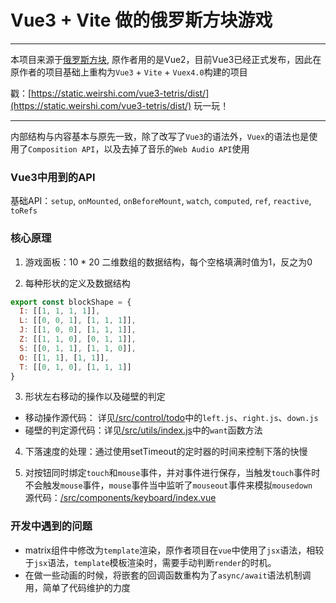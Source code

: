 # Vue3 + Vite 做的俄罗斯方块游戏

----
本项目来源于[俄罗斯方块](https://github.com/Binaryify/vue-tetris), 原作者用的是Vue2，目前Vue3已经正式发布，因此在原作者的项目基础上重构为`Vue3` + `Vite` + `Vuex4.0`构建的项目

戳：[https://static.weirshi.com/vue3-tetris/dist/](https://static.weirshi.com/vue3-tetris/dist/) 玩一玩！

----


内部结构与内容基本与原先一致，除了改写了`Vue3`的语法外，`Vuex`的语法也是使用了`Composition API`，以及去掉了音乐的`Web Audio API`使用

### Vue3中用到的API
基础API：`setup`, `onMounted`, `onBeforeMount`, `watch`, `computed`, `ref`, `reactive`, `toRefs`


### 核心原理

1. 游戏面板：10 * 20 二维数组的数据结构，每个空格填满时值为1，反之为0

2. 每种形状的定义及数据结构
```js
export const blockShape = {
  I: [[1, 1, 1, 1]],
  L: [[0, 0, 1], [1, 1, 1]],
  J: [[1, 0, 0], [1, 1, 1]],
  Z: [[1, 1, 0], [0, 1, 1]],
  S: [[0, 1, 1], [1, 1, 0]],
  O: [[1, 1], [1, 1]],
  T: [[0, 1, 0], [1, 1, 1]]
}
```

3. 形状左右移动的操作以及碰壁的判定
  - 移动操作源代码： 详见[/src/control/todo](https://github.com/WeirShi/vue3-tetris/tree/main/src/control/todo)中的`left.js`、`right.js`、`down.js`
  - 碰壁的判定源代码：详见[/src/utils/index.js](https://github.com/WeirShi/vue3-tetris/blob/main/src/utils/index.js)中的`want`函数方法

4. 下落速度的处理：通过使用setTimeout的定时器的时间来控制下落的快慢

5. 对按钮同时绑定`touch`和`mouse`事件，并对事件进行保存，当触发`touch`事件时不会触发`mouse`事件，`mouse`事件当中监听了`mouseout`事件来模拟`mousedown`    
源代码：[/src/components/keyboard/index.vue](https://github.com/WeirShi/vue3-tetris/blob/main/src/components/keyboard/index.vue)

### 开发中遇到的问题
- matrix组件中修改为`template`渲染，原作者项目在`vue`中使用了`jsx`语法，相较于`jsx`语法，`template`模板渲染时，需要手动判断`render`的时机。   
- 在做一些动画的时候，将嵌套的回调函数重构为了`async/await`语法机制调用，简单了代码维护的力度 

